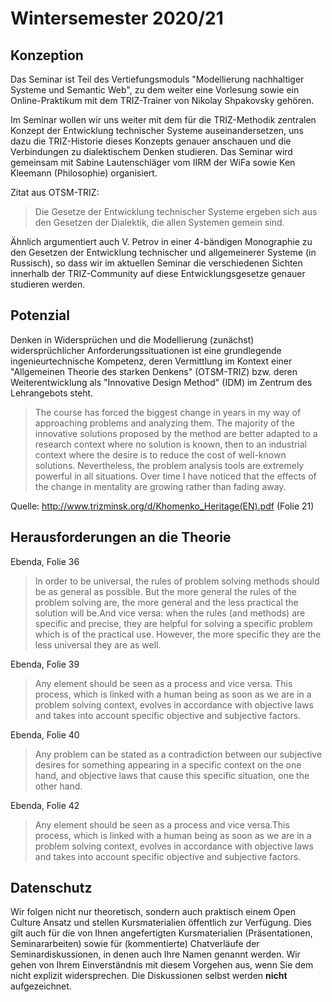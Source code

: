 # Wintersemester 2020/21

## Konzeption

Das Seminar ist Teil des Vertiefungsmoduls "Modellierung nachhaltiger Systeme
und Semantic Web", zu dem weiter eine Vorlesung sowie ein Online-Praktikum mit
dem TRIZ-Trainer von Nikolay Shpakovsky gehören.

Im Seminar wollen wir uns weiter mit dem für die TRIZ-Methodik zentralen
Konzept der Entwicklung technischer Systeme auseinandersetzen, uns dazu die
TRIZ-Historie dieses Konzepts genauer anschauen und die Verbindungen zu
dialektischem Denken studieren.  Das Seminar wird gemeinsam mit Sabine
Lautenschläger vom IIRM der WiFa sowie Ken Kleemann (Philosophie) organisiert.

Zitat aus OTSM-TRIZ:
> Die Gesetze der Entwicklung technischer Systeme ergeben sich aus den
> Gesetzen der Dialektik, die allen Systemen gemein sind.

Ähnlich argumentiert auch V. Petrov in einer 4-bändigen Monographie zu den
Gesetzen der Entwicklung technischer und allgemeinerer Systeme (in Russisch),
so dass wir im aktuellen Seminar die verschiedenen Sichten innerhalb der
TRIZ-Community auf diese Entwicklungsgesetze genauer studieren werden.

## Potenzial 

Denken in Widersprüchen und die Modellierung (zunächst) widersprüchlicher
Anforderungssituationen ist eine grundlegende ingenieurtechnische Kompetenz,
deren Vermittlung im Kontext einer "Allgemeinen Theorie des starken Denkens"
(OTSM-TRIZ) bzw. deren Weiterentwicklung als "Innovative Design Method" (IDM)
im Zentrum des Lehrangebots steht.

> The course has forced the biggest change in years in my way of approaching
> problems and analyzing them. The majority of the innovative solutions
> proposed by the method are better adapted to a research context where no
> solution is known, then to an industrial context where the desire is to
> reduce the cost of well-known solutions. Nevertheless, the problem analysis
> tools are extremely powerful in all situations. Over time I have noticed
> that the effects of the change in mentality are growing rather than fading
> away.

Quelle: <http://www.trizminsk.org/d/Khomenko_Heritage(EN).pdf> (Folie 21)

## Herausforderungen an die Theorie

Ebenda, Folie 36
> In order to be universal, the rules of problem solving methods should be as
> general as possible. But the more general the rules of the problem solving
> are, the more general and the less practical the solution will be.And vice
> versa: when the rules (and methods) are specific and precise, they are
> helpful for solving a specific problem which is of the practical use.
> However, the more specific they are the less universal they are as well.

Ebenda, Folie 39
> Any element should be seen as a process and vice versa. This process, which
> is linked with a human being as soon as we are in a problem solving context,
> evolves in accordance with objective laws and takes into account specific
> objective and subjective factors.

Ebenda, Folie 40
> Any problem can be stated as a contradiction between our subjective desires
> for something appearing in a specific context on the one hand, and objective
> laws that cause this specific situation, one the other hand.

Ebenda, Folie 42
> Any element should be seen as a process and vice versa.This process, which
> is linked with a human being as soon as we are in a problem solving context,
> evolves in accordance with objective laws and takes into account specific
> objective and subjective factors.

## Datenschutz

Wir folgen nicht nur theoretisch, sondern auch praktisch einem Open Culture
Ansatz und stellen Kursmaterialien öffentlich zur Verfügung.  Dies gilt auch
für die von Ihnen angefertigten Kursmaterialien (Präsentationen,
Seminararbeiten) sowie für (kommentierte) Chatverläufe der
Seminardiskussionen, in denen auch Ihre Namen genannt werden.  Wir gehen von
Ihrem Einverständnis mit diesem Vorgehen aus, wenn Sie dem nicht explizit
widersprechen.  Die Diskussionen selbst werden __nicht__ aufgezeichnet.